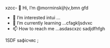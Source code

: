 xzcc- 👋 Hi, I’m @morminskijhjv,bmn gfd
- 👀 I’m interested intui ...
- 🌱 I’m currently learning ...cfagkljsdvxc
- 📫 How to reach me ...asdascxzc
sadjdfhfgh
<!---vxc
morminskij/morminskij is a ✨ specialxsa ✨ repository becausecaits `README.md` (this file) appears on your GitHub profile.
You can click the Preview link to take a look at your changes.
--->
1SDF
saфісчяс
;
